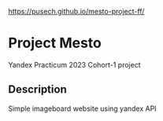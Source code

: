 https://pusech.github.io/mesto-project-ff/

# Project Mesto

Yandex Practicum 2023 Cohort-1 project

## Description

Simple imageboard website using yandex API